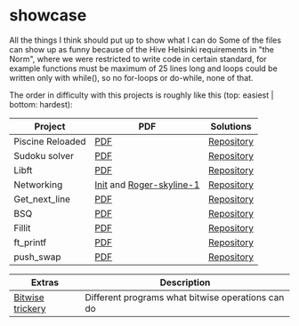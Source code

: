 # showcase
All the things I think should put up to show what I can do
Some of the files can show up as funny because of the Hive Helsinki requirements in "the Norm", where we were restricted to
write code in certain standard, for example functions must be maximum of 25 lines long and loops could be written only with while(), 
so no for-loops or do-while, none of that.

The order in difficulty with this projects is roughly like this (top: easiest | bottom: hardest):

| Project        	| PDF                                                                                        	| Solutions                                                                               	|
|----------------	|--------------------------------------------------------------------------------------------	|-----------------------------------------------------------------------------------------	|
| Piscine Reloaded | [PDF](https://github.com/Foksu/showcase/blob/master/piscine_reloaded/piscine_reloaded.en.pdf) | [Repository](https://github.com/Foksu/showcase/blob/master/piscine_reloaded/) |
| Sudoku solver | [PDF](https://github.com/Foksu/showcase/blob/master/sudoku/ex00/colle01.en.pdf) | [Repository](https://github.com/Foksu/showcase/blob/master/sudoku/ex00/) |
| Libft | [PDF](https://github.com/Foksu/showcase/blob/master/libft/libft.en.pdf) | [Repository](https://github.com/Foksu/showcase/blob/master/libft/) |
| Networking | [Init](https://github.com/Foksu/showcase/blob/master/networking/init/init.en.pdf) and [Roger-skyline-1](https://github.com/Foksu/showcase/blob/master/networking/roger-skyline-1/roger-skyline-1.5.en.pdf) | [Repository](https://github.com/Foksu/showcase/tree/master/networking) |
| Get_next_line | [PDF](https://github.com/Foksu/showcase/blob/master/get_next_line/get_next_line.en.pdf) | [Repository](https://github.com/Foksu/showcase/blob/master/get_next_line/) |
| BSQ | [PDF](https://github.com/Foksu/showcase/blob/master/bsq/bsq.en.pdf) | [Repository](https://github.com/Foksu/showcase/tree/master/bsq) |
| Fillit | [PDF](https://github.com/Foksu/showcase/blob/master/fillit/fillit.en.pdf) | [Repository](https://github.com/Foksu/showcase/blob/master/fillit/) |
| ft_printf | [PDF](https://github.com/Foksu/showcase/blob/master/ft_printf/ft_printf.en.pdf) | [Repository](https://github.com/Foksu/showcase/blob/master/ft_printf/) |
| push_swap | [PDF](https://github.com/Foksu/showcase/blob/master/push_swap/push_swap.en.pdf) | [Repository](https://github.com/Foksu/showcase/blob/master/push_swap/) |

| Extras | Description |
|--------| ---------------------------------------------------|
| [Bitwise trickery](https://github.com/Foksu/bitwise_trickery) | Different programs what bitwise operations can do |
